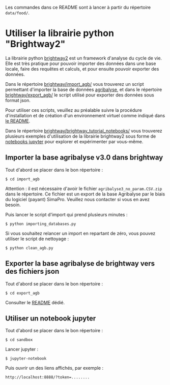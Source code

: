 Les commandes dans ce README sont à lancer à partir du répertoire `data/food/`.

# Utiliser la librairie python "Brightway2"

La librairie python [brightway2](https://brightway.dev/) est un framework
d'analyse du cycle de vie. Elle est très pratique pour pouvoir importer des
données dans une base locale, faire des requêtes et calculs, et pour ensuite
pouvoir exporter des données.

Dans le répertoire [brightway/import_agb/](import_agb/) vous trouverez
un script permettant d'importer la base de données
[agribalyse](https://agribalyse.ademe.fr/), et dans le répertoire
[brightway/export_agb/](export_agb/) le script utilisé pour exporter
des données sous format json.

Pour utiliser ces scripts, veuillez au préalable suivre la procédure
d'installation et de création d'un environnement virtuel comme indiqué dans [le
README](../README.md).

Dans le répertoire
[brightway/brightway_tutorial_notebooks/](brightway_tutorial_notebooks/)
vous trouverez plusieurs exemples d'utilisation de la librairie brightway2 sous
forme de [notebooks jupyter](https://jupyter.org/) pour explorer et expérimenter
par vous-même.

## Importer la base agribalyse v3.0 dans brightway

Tout d'abord se placer dans le bon répertoire :

    $ cd import_agb

Attention : il est nécessaire d'avoir le fichier `agribalyse3_no_param.CSV.zip` dans
le répertoire. Ce fichier est un export de la base Agribalyse par le biais du
logiciel (payant) SimaPro. Veuillez nous contacter si vous en avez besoin.

Puis lancer le script d'import qui prend plusieurs minutes :

    $ python importing_databases.py

Si vous souhaitez relancer un import en repartant de zéro, vous pouvez utiliser
le script de nettoyage :

    $ python clean_agb.py

## Exporter la base agribalyse de brightway vers des fichiers json

Tout d'abord se placer dans le bon répertoire :

    $ cd export_agb

Consulter le [README](export_agb/README.md) dédié.

## Utiliser un notebook jupyter

Tout d'abord se placer dans le bon répertoire :

    $ cd sandbox

Lancer jupyter :

    $ jupyter-notebook

Puis ouvrir un des liens affichés, par exemple :

    http://localhost:8888/?token=........
